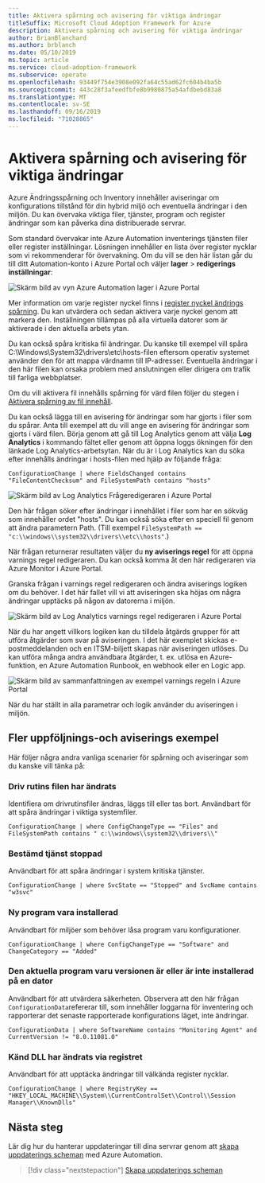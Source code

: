 ```yaml
---
title: Aktivera spårning och avisering för viktiga ändringar
titleSuffix: Microsoft Cloud Adoption Framework for Azure
description: Aktivera spårning och avisering för viktiga ändringar
author: BrianBlanchard
ms.author: brblanch
ms.date: 05/10/2019
ms.topic: article
ms.service: cloud-adoption-framework
ms.subservice: operate
ms.openlocfilehash: 93449f754e3908e092fa64c55ad62fc604b4ba5b
ms.sourcegitcommit: 443c28f3afeedfbfe8b9980875a54afdbebd83a8
ms.translationtype: MT
ms.contentlocale: sv-SE
ms.lasthandoff: 09/16/2019
ms.locfileid: "71028865"
---
```

# <a name="enable-tracking-and-alerting-for-critical-changes"></a>Aktivera spårning och avisering för viktiga ändringar

Azure Ändringsspårning och Inventory innehåller aviseringar om konfigurations tillstånd för din hybrid miljö och eventuella ändringar i den miljön. Du kan övervaka viktiga filer, tjänster, program och register ändringar som kan påverka dina distribuerade servrar.

Som standard övervakar inte Azure Automation inventerings tjänsten filer eller register inställningar. Lösningen innehåller en lista över register nycklar som vi rekommenderar för övervakning. Om du vill se den här listan går du till ditt Automation-konto i Azure Portal och väljer **lager** > **redigerings inställningar**:

![Skärm bild av vyn Azure Automation lager i Azure Portal](./media/change-tracking1.png)

Mer information om varje register nyckel finns i [register nyckel ändrings spårning](https://docs.microsoft.com/azure/automation/automation-change-tracking#registry-key-change-tracking). Du kan utvärdera och sedan aktivera varje nyckel genom att markera den. Inställningen tillämpas på alla virtuella datorer som är aktiverade i den aktuella arbets ytan.

Du kan också spåra kritiska fil ändringar. Du kanske till exempel vill spåra C:\Windows\System32\drivers\etc\hosts-filen eftersom operativ systemet använder den för att mappa värdnamn till IP-adresser. Eventuella ändringar i den här filen kan orsaka problem med anslutningen eller dirigera om trafik till farliga webbplatser.

Om du vill aktivera fil innehålls spårning för värd filen följer du stegen i [Aktivera spårning av fil innehåll](https://docs.microsoft.com/azure/automation/change-tracking-file-contents#enable-file-content-tracking).

Du kan också lägga till en avisering för ändringar som har gjorts i filer som du spårar. Anta till exempel att du vill ange en avisering för ändringar som gjorts i värd filen. Börja genom att gå till Log Analytics genom att välja **Log Analytics** i kommando fältet eller genom att öppna loggs ökningen för den länkade Log Analytics-arbetsytan. När du är i Log Analytics kan du söka efter innehålls ändringar i hosts-filen med hjälp av följande fråga:

```kusto
ConfigurationChange | where FieldsChanged contains "FileContentChecksum" and FileSystemPath contains "hosts"
```

![Skärm bild av Log Analytics Frågeredigeraren i Azure Portal](./media/change-tracking2.png)

Den här frågan söker efter ändringar i innehållet i filer som har en sökväg som innehåller ordet "hosts". Du kan också söka efter en speciell fil genom att ändra parametern Path. (Till exempel `FileSystemPath ==  "c:\\windows\\system32\\drivers\\etc\\hosts"`.)
  
När frågan returnerar resultaten väljer du **ny aviserings regel** för att öppna varnings regel redigeraren. Du kan också komma åt den här redigeraren via Azure Monitor i Azure Portal.

Granska frågan i varnings regel redigeraren och ändra aviserings logiken om du behöver. I det här fallet vill vi att aviseringen ska höjas om några ändringar upptäcks på någon av datorerna i miljön.

![Skärm bild av Log Analytics varnings regel redigeraren i Azure Portal](./media/change-tracking3.png)

När du har angett villkors logiken kan du tilldela åtgärds grupper för att utföra åtgärder som svar på aviseringen. I det här exemplet skickas e-postmeddelanden och en ITSM-biljett skapas när aviseringen utlöses. Du kan utföra många andra användbara åtgärder, t. ex. utlösa en Azure-funktion, en Azure Automation Runbook, en webhook eller en Logic app.

![Skärm bild av sammanfattningen av exempel varnings regeln i Azure Portal](./media/change-tracking4.png)

När du har ställt in alla parametrar och logik använder du aviseringen i miljön.

## <a name="more-tracking-and-alerting-examples"></a>Fler uppföljnings-och aviserings exempel

Här följer några andra vanliga scenarier för spårning och aviseringar som du kanske vill tänka på:

### <a name="driver-file-changed"></a>Driv rutins filen har ändrats

Identifiera om drivrutinsfiler ändras, läggs till eller tas bort. Användbart för att spåra ändringar i viktiga systemfiler.

  ```kusto
  ConfigurationChange | where ConfigChangeType == "Files" and FileSystemPath contains " c:\\windows\\system32\\drivers\\"
  ```

### <a name="specific-service-stopped"></a>Bestämd tjänst stoppad

Användbart för att spåra ändringar i system kritiska tjänster.

  ```kusto
  ConfigurationChange | where SvcState == "Stopped" and SvcName contains "w3svc"
  ```

### <a name="new-software-installed"></a>Ny program vara installerad

Användbart för miljöer som behöver låsa program varu konfigurationer.

  ```kusto
  ConfigurationChange | where ConfigChangeType == "Software" and ChangeCategory == "Added"
  ```

### <a name="specific-software-version-is-or-isnt-installed-on-a-machine"></a>Den aktuella program varu versionen är eller är inte installerad på en dator

Användbart för att utvärdera säkerheten. Observera att den här frågan `ConfigurationData`refererar till, som innehåller loggarna för inventering och rapporterar det senaste rapporterade konfigurations läget, inte ändringar.

  ```kusto
  ConfigurationData | where SoftwareName contains "Monitoring Agent" and CurrentVersion != "8.0.11081.0"
  ```

### <a name="known-dll-changed-through-registry"></a>Känd DLL har ändrats via registret

Användbart för att upptäcka ändringar till välkända register nycklar.

  ```kusto
  ConfigurationChange | where RegistryKey == "HKEY_LOCAL_MACHINE\\System\\CurrentControlSet\\Control\\Session Manager\\KnownDlls"
  ```

## <a name="next-steps"></a>Nästa steg

Lär dig hur du hanterar uppdateringar till dina servrar genom att [skapa uppdaterings scheman](./update-schedules.md) med Azure Automation.

> [!div class="nextstepaction"]
> [Skapa uppdaterings scheman](./update-schedules.md)
